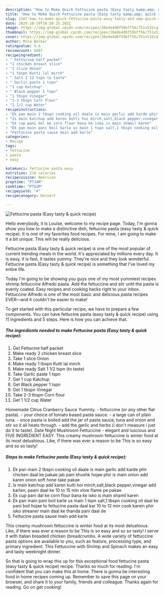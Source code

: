```yaml
---
description: "How to Make Quick Fettucine pasta (Easy tasty &amp;amp; quick recipe)"
title: "How to Make Quick Fettucine pasta (Easy tasty &amp;amp; quick recipe)"
slug: 1287-how-to-make-quick-fettucine-pasta-easy-tasty-and-amp-quick-recipe
date: 2020-10-29T18:50:25.265Z
image: https://img-global.cpcdn.com/recipes/26ede4d8f59bff56/751x532cq70/fettucine-pasta-easy-tasty-quick-recipe-recipe-main-photo.jpg
thumbnail: https://img-global.cpcdn.com/recipes/26ede4d8f59bff56/751x532cq70/fettucine-pasta-easy-tasty-quick-recipe-recipe-main-photo.jpg
cover: https://img-global.cpcdn.com/recipes/26ede4d8f59bff56/751x532cq70/fettucine-pasta-easy-tasty-quick-recipe-recipe-main-photo.jpg
author: Mina Walker
ratingvalue: 4.6
reviewcount: 1607
recipeingredient:
- " Fettucine half packet"
- "2 chicken breast slice"
- "1 slice Onion"
- "1 tbspn Kutti lal mirch"
- " Salt 1 12 tspn to taste"
- " Garlic paste 1 tspn"
- "1 cup Katchup"
- " Black pepper 1 tspn"
- "1 tbspn Vinegar"
- "2-3 tbspn Corn flour"
- "1 1/2 cup Water"
recipeinstructions:
- "Ek pan main 2 tbspn cooking oil daale is main garlic add karde phir chicken daal ke pakae jab pani khushk hojae phir is main onion add karen onion soft hone take pakae"
- "Is main katchup add karen kutti hoi mirch,salt,black pepper,vinegar add karlen, paani daal ke 10 to 15 min slow flame pe pakae"
- "Ek cup pani dal ke corn flour bana ke isko is main shamil karen"
- "Ek pan main pani boil karle us main 1 tspn salt,1 tbspn cooking oil daal ke pani boil hojae to fettucine pasta daal kar 10 to 12 min cook karein phir isko streaner main daal ke thanda pani daal de"
- "Fettucine pasta sause main add karle"
categories:
- Recipe
tags:
- fettucine
- pasta
- easy

katakunci: fettucine pasta easy 
nutrition: 274 calories
recipecuisine: American
preptime: "PT34M"
cooktime: "PT52M"
recipeyield: "4"
recipecategory: Dessert

---
```



![Fettucine pasta (Easy tasty &amp; quick recipe)](https://img-global.cpcdn.com/recipes/26ede4d8f59bff56/751x532cq70/fettucine-pasta-easy-tasty-quick-recipe-recipe-main-photo.jpg)

Hello everybody, it is Louise, welcome to my recipe page. Today, I'm gonna show you how to make a distinctive dish, fettucine pasta (easy tasty &amp; quick recipe). It is one of my favorites food recipes. For mine, I am going to make it a bit unique. This will be really delicious.

Fettucine pasta (Easy tasty &amp; quick recipe) is one of the most popular of current trending meals in the world. It's appreciated by millions every day. It is easy, it is fast, it tastes yummy. They're nice and they look wonderful. Fettucine pasta (Easy tasty &amp; quick recipe) is something that I've loved my entire life.

Today I&#39;m going to be showing you guys one of my most yummiest recipes shrimp fettuccine Alfredo pasta. Add the fettuccine and stir until the pasta is evenly coated. Easy recipes and cooking hacks right to your inbox. Fettuccine Alfredo is one of the most basic and delicious pasta recipes EVER—and it couldn&#39;t be easier to make!


To get started with this particular recipe, we have to prepare a few components. You can have fettucine pasta (easy tasty &amp; quick recipe) using 11 ingredients and 5 steps. Here is how you can achieve that.

<!--inarticleads1-->

##### The ingredients needed to make Fettucine pasta (Easy tasty &amp; quick recipe):

1. Get  Fettucine half packet
1. Make ready 2 chicken breast slice
1. Take 1 slice Onion
1. Make ready 1 tbspn Kutti lal mirch
1. Make ready  Salt 1 1/2 tspn (to taste)
1. Take  Garlic paste 1 tspn
1. Get 1 cup Katchup
1. Get  Black pepper 1 tspn
1. Get 1 tbspn Vinegar
1. Take 2-3 tbspn Corn flour
1. Get 1 1/2 cup Water


Homemade Citrus Cranberry Sauce Yummly. - fettuccine (or any other flat pasta). - your choice of tomato based pasta sauce. - a large can of plain tuna. - once pasta is boiled add the jar of pasta sauce, tuna and onion and stir so it all heats through. - add the garlic and herbs (i don&#39;t measure i just do it to taste). Date Night Mushroom Fettuccine - elegant and luscious and FIVE INGREDIENT EASY. This creamy mushroom fettuccine is winter food at its most delushious. Like, if there was ever a reason to be This is so easy and so so tasty! 

<!--inarticleads2-->

##### Steps to make Fettucine pasta (Easy tasty &amp; quick recipe):

1. Ek pan main 2 tbspn cooking oil daale is main garlic add karde phir chicken daal ke pakae jab pani khushk hojae phir is main onion add karen onion soft hone take pakae
1. Is main katchup add karen kutti hoi mirch,salt,black pepper,vinegar add karlen, paani daal ke 10 to 15 min slow flame pe pakae
1. Ek cup pani dal ke corn flour bana ke isko is main shamil karen
1. Ek pan main pani boil karle us main 1 tspn salt,1 tbspn cooking oil daal ke pani boil hojae to fettucine pasta daal kar 10 to 12 min cook karein phir isko streaner main daal ke thanda pani daal de
1. Fettucine pasta sause main add karle


This creamy mushroom fettuccine is winter food at its most delushious. Like, if there was ever a reason to be This is so easy and so so tasty! I serve it with Italian breaded chicken (breadcrumbs. A wide variety of fettuccine pasta options are available to you, such as feature, processing type, and primary ingredient. This Fettuccine with Shrimp and Spinach makes an easy and tasty weeknight dinner. 

So that is going to wrap this up for this exceptional food fettucine pasta (easy tasty &amp; quick recipe) recipe. Thanks so much for reading. I'm confident that you can make this at home. There is gonna be interesting food in home recipes coming up. Remember to save this page on your browser, and share it to your family, friends and colleague. Thanks again for reading. Go on get cooking!
